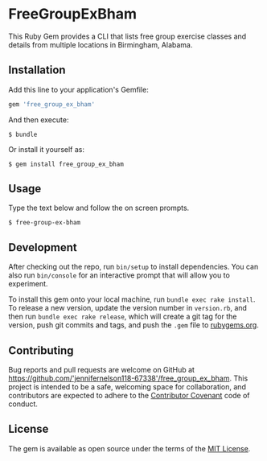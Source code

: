 # FreeGroupExBham

This Ruby Gem provides a CLI that lists free group exercise classes and details from multiple locations in Birmingham, Alabama.

## Installation

Add this line to your application's Gemfile:

```ruby
gem 'free_group_ex_bham'
```

And then execute:

    $ bundle

Or install it yourself as:

    $ gem install free_group_ex_bham

## Usage

Type the text below and follow the on screen prompts.

    $ free-group-ex-bham

## Development

After checking out the repo, run `bin/setup` to install dependencies. You can also run `bin/console` for an interactive prompt that will allow you to experiment.

To install this gem onto your local machine, run `bundle exec rake install`. To release a new version, update the version number in `version.rb`, and then run `bundle exec rake release`, which will create a git tag for the version, push git commits and tags, and push the `.gem` file to [rubygems.org](https://rubygems.org).

## Contributing

Bug reports and pull requests are welcome on GitHub at https://github.com/'jennifernelson118-67338'/free_group_ex_bham. This project is intended to be a safe, welcoming space for collaboration, and contributors are expected to adhere to the [Contributor Covenant](http://contributor-covenant.org) code of conduct.


## License

The gem is available as open source under the terms of the [MIT License](http://opensource.org/licenses/MIT).
